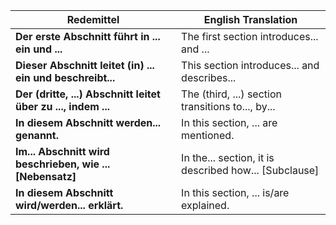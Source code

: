   

| Redemittel                                      | English Translation                                 |
|-------------------------------------------------------|------------------------------------------------------|
| **Der erste Abschnitt führt in ... ein und ...**           | The first section introduces... and ...              |
| **Dieser Abschnitt leitet (in) ... ein und beschreibt...** | This section introduces... and describes...          |
| **Der (dritte, ...) Abschnitt leitet über zu ..., indem ...**| The (third, ...) section transitions to..., by...    |
| **In diesem Abschnitt werden... genannt.**                 | In this section, ... are mentioned.                  |
| **Im... Abschnitt wird beschrieben, wie ... [Nebensatz]**   | In the... section, it is described how... [Subclause]|
| **In diesem Abschnitt wird/werden... erklärt.**            | In this section, ... is/are explained.               |




